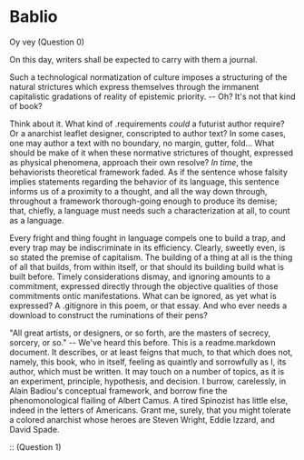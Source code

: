 # Bablio

Oy vey (Question 0)

On this day, writers shall be expected to carry with them a journal.

Such a technological normatization of culture imposes a structuring of the natural strictures which express themselves through the immanent capitalistic gradations of reality of epistemic priority. -- Oh? It's not that kind of book?

Think about it. What kind of .requirements _could_ a futurist author require? Or a anarchist leaflet designer, conscripted to author text? In some cases, one may author a text with no boundary, no margin, gutter, fold... What should be make of it when these normative strictures of thought, expressed as physical phenomena, approach their own resolve? _In time_, the behaviorists theoretical framework faded. As if the sentence whose falsity implies statements regarding the behavior of its language, this sentence informs us of a proximity to a thought, and all the way down through, throughout a framework thorough-going enough to produce its demise; that, chiefly, a language must needs such a characterization at all, to count as a language.

Every fright and thing fought in language compels one to build a trap, and every trap may be indiscriminate in its efficiency. Clearly, sweetly even, is so stated the premise of capitalism. The building of a thing at all is the thing of all that builds, from within itself, or that should its building build what is built before. Timely considerations dismay, and ignoring amounts to a commitment, expressed directly through the objective qualities of those commitments ontic manifestations. What can be ignored, as yet what is expressed? A .gitignore in this poem, or that essay. And who ever needs a download to construct the ruminations of their pens?

"All great artists, or designers, or so forth, are the masters of secrecy, sorcery, or so." -- We've heard this before. This is a readme.markdown document. It describes, or at least feigns that much, to that which does not, namely, this book, who in itself, feeling as quaintly and sorrowfully as I, its author, which must be written. It may touch on a number of topics, as it is an experiment, principle, hypothesis, and decision. I burrow, carelessly, in Alain Badiou's conceptual framework, and borrow fine the phenomonological flailing of Albert Camus. A tired Spinozist has little else, indeed in the letters of Americans. Grant me, surely, that you might tolerate a colored anarchist whose heroes are Steven Wright, Eddie Izzard, and David Spade.

:: (Question 1)
